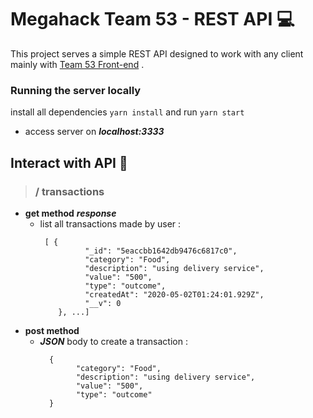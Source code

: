 # Megahack Team 53 - REST API :computer:

This project serves a simple REST API designed to work with any client mainly with [Team 53 Front-end](https://github.com/MegaHack53/frontend_megahack) .

### Running the server locally

install all dependencies `yarn install` and run `yarn start`

- access server on ***localhost:3333***

## Interact with API :book:

> ### / transactions
- **get method** ***response***
  - list all transactions made by user :
    ``` 
     [ {
    		  "_id": "5eaccbb1642db9476c6817c0",
    		  "category": "Food",
    		  "description": "using delivery service",
    		  "value": "500",
    		  "type": "outcome",
    		  "createdAt": "2020-05-02T01:24:01.929Z",
    		  "__v": 0
        }, ...]
    ```
 - **post method**
    - ***JSON*** body to create a transaction :
      ``` 
        {
    		  "category": "Food",
    		  "description": "using delivery service",
    		  "value": "500",
    		  "type": "outcome"	  
        }
      ```
